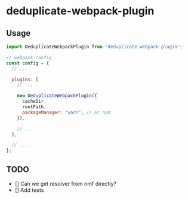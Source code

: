 # deduplicate-webpack-plugin

## Usage

```js
import DeduplicateWebpackPlugin from "deduplicate-webpack-plugin";

// webpack config
const config = {
  // ...

  plugins: [
    // ...

    new DeduplicateWebpackPlugin({
      cacheDir,
      rootPath,
      packageManager: "yarn", // or npm
    }),

    // ...
  ],

  // ...
};
```

## TODO

- [] Can we get resolver from nmf directly?
- [] Add tests
